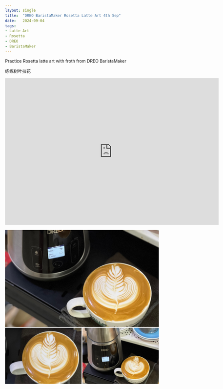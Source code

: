 ```yaml
---
layout: single
title:  "DREO BaristaMaker Rosetta Latte Art 4th Sep"
date:   2024-09-04
tags:
- Latte Art
- Rosetta
- DREO
- BaristaMaker
---
```



Practice Rosetta latte art with froth from DREO BaristaMaker

练练树叶拉花


<div class="embed-container">
  <iframe
      src="https://www.youtube.com/embed/X8OPcKoPlEU"
      width="700"
      height="480"
      frameborder="0"
      allowfullscreen="true">
  </iframe>
</div>


![](/assets/img/2024/09/04/6A15BE43-5720-47B2-9EA5-F3A400C1A98F.JPG)

